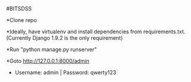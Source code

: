 #BITSDSS

*Clone repo

*Ideally, have virtualenv and install dependencies from requirements.txt. (Currently Django 1.9.2 is the only requirement)

*Run "python manage.py runserver"

*Goto http://127.0.0.1:8000/admin

* Username: admin | Password: qwerty123


